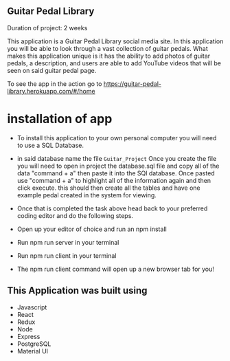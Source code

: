 ## Guitar Pedal Library

Duration of project: 2 weeks

This application is a Guitar Pedal Library social media site. In this application you will be able to look through a vast collection of guitar pedals. What makes this application unique is it has the ability to add photos of guitar pedals, a description, and users are able to add YouTube videos that will be seen on said guitar pedal page. 


To see the app in the action go to https://guitar-pedal-library.herokuapp.com/#/home

# installation of app

* To install this application to your own personal computer you will need to use a SQL Database. 
* in said database name the file ```Guitar_Project``` Once you create the file you will need to open in project the database.sql file and copy all of the data "command + a" then paste it into the SQl database. Once pasted use "command + a" to highlight all of the information again and then click execute. this should then create all the tables and have one example pedal created in the system for viewing. 

* Once that is completed the task above head back to your preferred coding editor and do the following steps.

* Open up your editor of choice and run an npm install
* Run npm run server in your terminal
* Run npm run client in your terminal
* The npm run client command will open up a new browser tab for you!


## This Application was built using 
* Javascript
* React
* Redux
* Node
* Express
* PostgreSQL
* Material UI